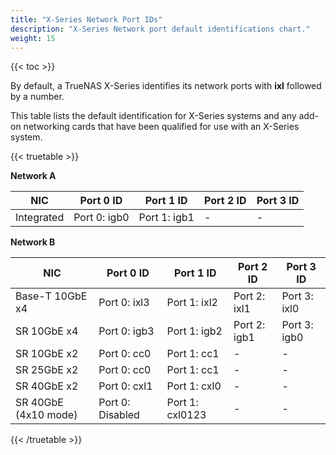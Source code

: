 ```yaml
---
title: "X-Series Network Port IDs"
description: "X-Series Network port default identifications chart."
weight: 15
---
```


{{< toc >}}

By default, a TrueNAS X-Series identifies its network ports with **ixl** followed by a number.

This table lists the default identification for X-Series systems and any add-on networking cards that have been qualified for use with an X-Series system.

{{< truetable >}}

**Network A**

| NIC            | Port 0 ID            | Port 1 ID            | Port 2 ID            | Port 3 ID            |
|----------------|----------------------|----------------------|----------------------|----------------------|
| Integrated     | Port 0: igb0         | Port 1: igb1         | -                    | -                    |

**Network B**

| NIC                      | Port 0 ID            | Port 1 ID            | Port 2 ID            | Port 3 ID            |
|--------------------------|----------------------|----------------------|----------------------|----------------------|
| Base-T 10GbE x4          | Port 0: ixl3         | Port 1: ixl2         | Port 2: ixl1         | Port 3: ixl0         |
| SR 10GbE x4              | Port 0: igb3         | Port 1: igb2         | Port 2: igb1         | Port 3: igb0         |
| SR 10GbE x2              | Port 0: cc0          | Port 1: cc1          | -                    | -                    |
| SR 25GbE x2              | Port 0: cc0          | Port 1: cc1          | -                    | -                    |
| SR 40GbE x2              | Port 0: cxl1         | Port 1: cxl0         | -                    | -                    |
| SR 40GbE (4x10 mode)     | Port 0: Disabled     | Port 1: cxl0123      | -                    | -                    |
{{< /truetable >}}